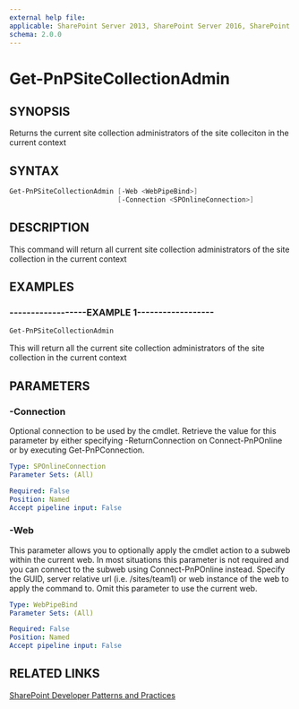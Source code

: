 ```yaml
---
external help file:
applicable: SharePoint Server 2013, SharePoint Server 2016, SharePoint Online
schema: 2.0.0
---
```

# Get-PnPSiteCollectionAdmin

## SYNOPSIS
Returns the current site collection administrators of the site colleciton in the current context

## SYNTAX 

```powershell
Get-PnPSiteCollectionAdmin [-Web <WebPipeBind>]
                           [-Connection <SPOnlineConnection>]
```

## DESCRIPTION
This command will return all current site collection administrators of the site collection in the current context

## EXAMPLES

### ------------------EXAMPLE 1------------------
```powershell
Get-PnPSiteCollectionAdmin
```

This will return all the current site collection administrators of the site collection in the current context

## PARAMETERS

### -Connection
Optional connection to be used by the cmdlet. Retrieve the value for this parameter by either specifying -ReturnConnection on Connect-PnPOnline or by executing Get-PnPConnection.

```yaml
Type: SPOnlineConnection
Parameter Sets: (All)

Required: False
Position: Named
Accept pipeline input: False
```

### -Web
This parameter allows you to optionally apply the cmdlet action to a subweb within the current web. In most situations this parameter is not required and you can connect to the subweb using Connect-PnPOnline instead. Specify the GUID, server relative url (i.e. /sites/team1) or web instance of the web to apply the command to. Omit this parameter to use the current web.

```yaml
Type: WebPipeBind
Parameter Sets: (All)

Required: False
Position: Named
Accept pipeline input: False
```

## RELATED LINKS

[SharePoint Developer Patterns and Practices](http://aka.ms/sppnp)